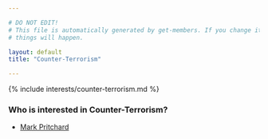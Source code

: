 ```yaml
---

# DO NOT EDIT!
# This file is automatically generated by get-members. If you change it, bad
# things will happen.

layout: default
title: "Counter-Terrorism"

---
```


{% include interests/counter-terrorism.md %}

### Who is interested in Counter-Terrorism?


* [Mark Pritchard](../members/mark-pritchard.html)
